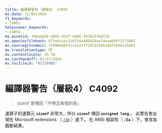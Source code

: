 ```yaml
---
title: 編譯器警告（層級4） C4092
ms.date: 11/04/2016
f1_keywords:
- C4092
helpviewer_keywords:
- C4092
ms.assetid: 396ae826-a892-4327-bd66-f4762376d72b
ms.openlocfilehash: 675e6ccbc516734a405620aa74eaa04ff2f75087
ms.sourcegitcommit: 1f009ab0f2cc4a177f2d1353d5a38f164612bdb1
ms.translationtype: MT
ms.contentlocale: zh-TW
ms.lasthandoff: 07/27/2020
ms.locfileid: "87219985"
---
```

# <a name="compiler-warning-level-4-c4092"></a>編譯器警告（層級4） C4092

> sizeof 會傳回「不帶正負號的長」

運算子的運算元 **`sizeof`** 非常大，所以 **`sizeof`** 傳回 **`unsigned long`** 。 此警告會出現在 Microsoft extensions （ [`/Ze`](../../build/reference/za-ze-disable-language-extensions.md) ）底下。 在 ANSI 相容性（ **`/Za`** ）下，會改為截斷結果。

